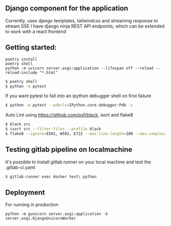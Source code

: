 ## Django component for the application

Currently, uses django templates, tailwindcss and streaming response to stream SSE
I have django ninja REST API endpoints, which can be extended to work with a react frontend

## Getting started:

```shell
poetry install
poetry shell
python -m uvicorn server.asgi:application --lifespan off --reload --reload-include "*.html"
```

```bash
$ poetry shell
$ python -m pytest
```

If you want pytest to fall into an ipython debugger shell on first failure

```bash
$ python -m pytest --pdbcls=IPython.core.debugger:Pdb -s
```

Auto Lint using https://github.com/psf/black, isort and flake8
```bash
$ black src
$ isort src --filter-files --profile black
$ flake8 --ignore=E501, W503, E722 --max-line-length=100 --max-complexity=10 src/
```

## Testing gitlab pipeline on localmachine

It's possible to install gitlab runner on your local machine and test the .gitlab-ci.yaml

```bash
$ gitlab-runner exec docker test\ python
```

## Deployment

For running in production

```shell
python -m gunicorn server.asgi:application -k server.asgi.DjangoUvicornWorker
```

